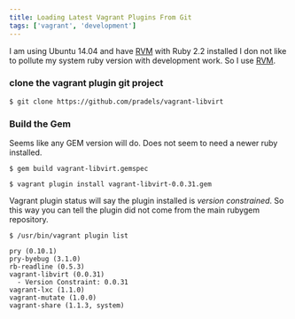 ```yaml
---
title: Loading Latest Vagrant Plugins From Git
tags: ['vagrant', 'development']
---
```


I am using Ubuntu 14.04 and have [RVM](http://rvm.io) with Ruby 2.2 installed
I don not like to pollute my system ruby version with development work.  So I
use [RVM](http://rvm.io).

### clone the vagrant plugin git project

```
$ git clone https://github.com/pradels/vagrant-libvirt

```

### Build the Gem

Seems like any GEM version will do. Does not seem to need a newer ruby
installed.

```
$ gem build vagrant-libvirt.gemspec

$ vagrant plugin install vagrant-libvirt-0.0.31.gem
```


Vagrant plugin status will say the plugin installed is _version constrained_. So
this way you can tell the plugin did not come from the main rubygem repository.

```
$ /usr/bin/vagrant plugin list

pry (0.10.1)
pry-byebug (3.1.0)
rb-readline (0.5.3)
vagrant-libvirt (0.0.31)
  - Version Constraint: 0.0.31
vagrant-lxc (1.1.0)
vagrant-mutate (1.0.0)
vagrant-share (1.1.3, system)
```

